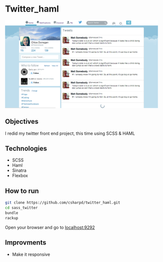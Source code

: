 Twitter_haml
================

![](public/images/twittersassscreenshot.png)
## Objectives

I redid my twitter front end project, this time using SCSS & HAML

## Technologies
* SCSS
* Haml
* Sinatra
* Flexbox

## How to run
```sh
git clone https://github.com/csharpd/twitter_haml.git
cd sass_twitter
bundle
rackup
```

Open your browser and go to [localhost:9292](http://localhost:9292)

## Improvments
+ Make it responsive
